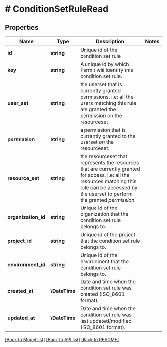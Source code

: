 # # ConditionSetRuleRead

## Properties

Name | Type | Description | Notes
------------ | ------------- | ------------- | -------------
**id** | **string** | Unique id of the condition set rule |
**key** | **string** | A unique id by which Permit will identify this condition set rule. |
**user_set** | **string** | the userset that is currently granted permissions, i.e: all the users matching this rule are granted the permission on the resourceset |
**permission** | **string** | a permission that is currently granted to the userset *on* the resourceset. |
**resource_set** | **string** | the resourceset that represents the resources that are currently granted for access, i.e: all the resources matching this rule can be accessed by the userset to perform the granted *permission* |
**organization_id** | **string** | Unique id of the organization that the condition set rule belongs to. |
**project_id** | **string** | Unique id of the project that the condition set rule belongs to. |
**environment_id** | **string** | Unique id of the environment that the condition set rule belongs to. |
**created_at** | **\DateTime** | Date and time when the condition set rule was created (ISO_8601 format). |
**updated_at** | **\DateTime** | Date and time when the condition set rule was last updated/modified (ISO_8601 format). |

[[Back to Model list]](../../README.md#models) [[Back to API list]](../../README.md#endpoints) [[Back to README]](../../README.md)
